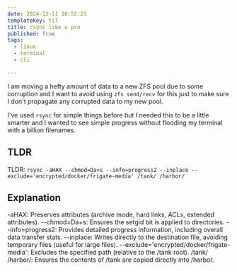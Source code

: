 ```yaml
---
date: 2024-12-11 10:52:23
templateKey: til
title: rsync like a pro
published: True
tags:
  - linux
  - terminal
  - cli

---
```



I am moving a hefty amount of data to a new ZFS pool due to some corruption and I want to avoid using `zfs send/recv` for this just to make sure I don't propagate any corrupted data to my new pool.

I've used `rsync` for simple things before but I needed this to be a little smarter and I wanted to see simple progress without flooding my terminal with a billion filenames.

## TLDR
TLDR: 
`rsync -aHAX --chmod=Da+s --info=progress2 --inplace --exclude='encrypted/docker/frigate-media' /tank/ /harbor/`

## Explanation

-aHAX: Preserves attributes (archive mode, hard links, ACLs, extended attributes).
--chmod=Da+s: Ensures the setgid bit is applied to directories.
--info=progress2: Provides detailed progress information, including overall data transfer stats.
--inplace: Writes directly to the destination file, avoiding temporary files (useful for large files).
--exclude='encrypted/docker/frigate-media': Excludes the specified path (relative to the /tank root).
/tank/ /harbor/: Ensures the contents of /tank are copied directly into /harbor.



